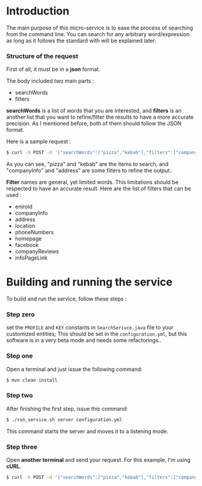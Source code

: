 # Introduction


The main purpose of this micro-service is to ease the process of searching from the command line. 
You can search for any arbitrary word/expression as long as it follows the standard with will be explained later.

### Structure of the request
First of all, it must be in a **json** format.

The body included two main parts :
   - searchWords
   - filters

**searchWords** is a list of words that you are interested, and **filters** is an another list that 
you want to refine/filter the results to have a more accurate precision. 
As I mentioned before, both of them should follow the JSON format. 

Here is a sample request : 
```sh
$ curl -X POST -d '{"searchWords":["pizza","kebab"],"filters":["companyInfo","address"]}' --header "Content-Type: application/json" http://localhost:8080/
```
As you can see, "pizza" and "kebab" are the items to search, and "companyInfo" and "address" are some filters to refine the output..

**Filter** names are general, yet limited words. This limitations should be respected to have an accurate result. 
Here are the list of filters that can be used :
  - eniroId
  - companyInfo
  - address
  - location
  - phoneNumbers
  - homepage
  - facebook
  - companyReviews
  - infoPageLink



# Building and running the service

To build and run the service, follow these steps :

### Step zero
set the `PROFILE` and `KEY` constants in `SearchSerivce.java` file to your customized entities;
This should be set in the `configuration.yml`, but this software is in a very beta mode and needs some refactorings.. 

### Step one
Open a terminal and just issue the following command:
```sh
$ mvn clean install

```


### Step two
After finishing the first step, issue this command:
```sh
$ ./run_service.sh server configuration.yml
```
This command starts the server and moves it to a listening mode.


### Step three
Open **another terminal** and send your request. For this example, I'm using **cURL**.
```sh
$ curl -X POST -d '{"searchWords":["pizza","kebab"],"filters":["companyInfo","facebook"]}' --header "Content-Type: application/json" http://localhost:8080/
```

 